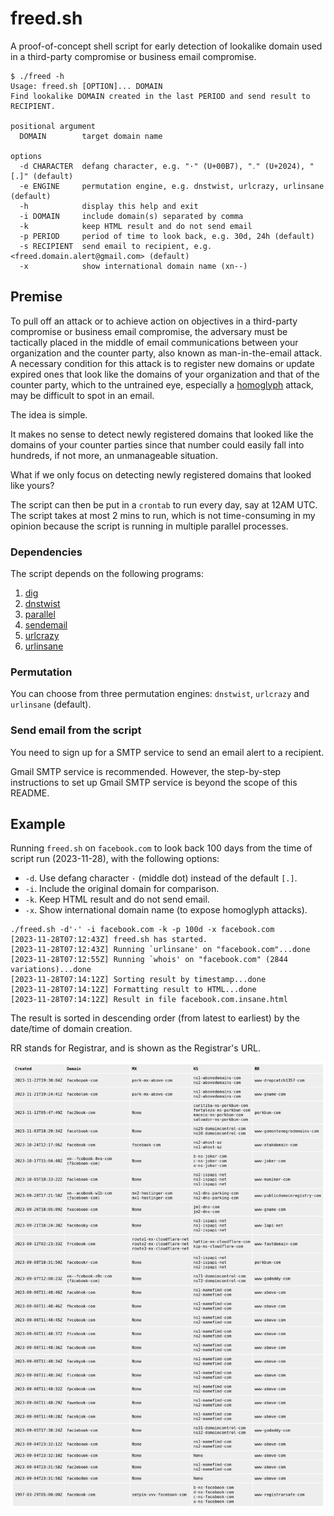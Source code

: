 # freed.sh

A proof-of-concept shell script for early detection of lookalike domain used in a third-party compromise or business email compromise.

```help
$ ./freed -h
Usage: freed.sh [OPTION]... DOMAIN
Find lookalike DOMAIN created in the last PERIOD and send result to RECIPIENT.

positional argument
  DOMAIN        target domain name

options
  -d CHARACTER  defang character, e.g. "·" (U+00B7), "․" (U+2024), "[.]" (default)
  -e ENGINE     permutation engine, e.g. dnstwist, urlcrazy, urlinsane (default)
  -h            display this help and exit
  -i DOMAIN     include domain(s) separated by comma
  -k            keep HTML result and do not send email
  -p PERIOD     period of time to look back, e.g. 30d, 24h (default)
  -s RECIPIENT  send email to recipient, e.g. <freed.domain.alert@gmail.com> (default)
  -x            show international domain name (xn--)
```

## Premise

To pull off an attack or to achieve action on objectives in a third-party compromise or business email compromise, the adversary must be tactically placed in the middle of email communications between your organization and the counter party, also known as man-in-the-email attack. A necessary condition for this attack is to register new domains or update expired ones that look like the domains of your organization and that of the counter party, which to the untrained eye, especially a [homoglyph](https://en.wikipedia.org/wiki/Homoglyph) attack, may be difficult to spot in an email.

The idea is simple.

It makes no sense to detect newly registered domains that looked like the domains of your counter parties since that number could easily fall into hundreds, if not more, an unmanageable situation.

What if we only focus on detecting newly registered domains that looked like yours?

The script can then be put in a `crontab` to run every day, say at 12AM UTC. The script takes at most 2 mins to run, which is not time-consuming in my opinion because the script is running in multiple parallel processes.

### Dependencies

The script depends on the following programs:

1. [dig](https://www.isc.org/download/)
2. [dnstwist](https://github.com/elceef/dnstwist)
3. [parallel](https://www.gnu.org/software/parallel/)
4. [sendemail](https://github.com/mogaal/sendemail)
5. [urlcrazy](https://github.com/urbanadventurer/urlcrazy)
6. [urlinsane](https://github.com/ziazon/urlinsane)

### Permutation

You can choose from three permutation engines: `dnstwist`, `urlcrazy` and `urlinsane` (default).

### Send email from the script

You need to sign up for a SMTP service to send an email alert to a recipient.

Gmail SMTP service is recommended. However, the step-by-step instructions to set up Gmail SMTP service is beyond the scope of this README.

## Example

Running `freed.sh` on `facebook.com` to look back 100 days from the time of script run (2023-11-28), with the following options:

* `-d`. Use defang character `·` (middle dot) instead of the default `[.]`.
* `-i`. Include the original domain for comparison.
* `-k`. Keep HTML result and do not send email.
* `-x`. Show international domain name (to expose homoglyph attacks).

```demo
./freed.sh -d'·' -i facebook.com -k -p 100d -x facebook.com
[2023-11-28T07:12:43Z] freed.sh has started.
[2023-11-28T07:12:43Z] Running `urlinsane' on "facebook.com"...done
[2023-11-28T07:12:55Z] Running `whois' on "facebook.com" (2844 variations)...done
[2023-11-28T07:14:12Z] Sorting result by timestamp...done
[2023-11-28T07:14:12Z] Formatting result to HTML...done
[2023-11-28T07:14:12Z] Result in file facebook.com.insane.html
```

The result is sorted in descending order (from latest to earliest) by the date/time of domain creation. 

RR stands for Registrar, and is shown as the Registrar's URL.

![facebook.com](facebook.com-demo.png)
